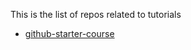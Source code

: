 This is the list of repos related to tutorials

- [github-starter-course](https://github.com/RoboRescueUMA/github-starter-course)

